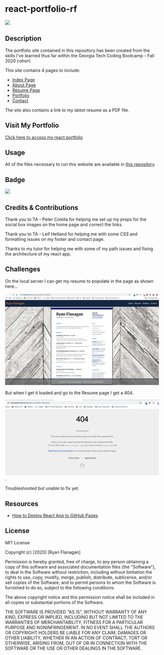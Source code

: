 # react-portfolio-rf

![](./assets/new_portfolio_page.png)

## Description
The portfolio site contained in this repository has been created from the skills I've learned thus far within the Georgia Tech Coding Bootcamp - Fall 2020 cohort.

This site contains 4 pages to include:

- [Index Page](https://rflanagan82.github.io/react-portfolio-rf/)
- [About Page](https://rflanagan82.github.io/react-portfolio-rf/about)
- [Resume Page]()
- [Portfolio](https://rflanagan82.github.io/react-portfolio-rf/portfolio)
- [Contact]()

The site also contains a link to my latest resume as a PDF file.

## Visit My Portfolio
[Click here to access my react portfolio](https://rflanagan82.github.io/react-portfolio-rf/)

## Usage
All of the files necessary to run this website are available in [this repository](https://github.com/RFlanagan82/react-portfolio-rf).

## Badge
![](https://img.shields.io/badge/RFlanagan82-Do%20it%20for%20the%20users-green)

## Credits & Contributions
Thank you to TA - Peter Colella for helping me set up my props for the social box images on the home page and correct the links.

Thank you to TA - Leif Hetland for helping me with some CSS and formatting issues on my footer and contact page.

Thanks to my tutor for helping me with some of my path issues and fixing the architecture of my react app.

## Challenges

On the local server I can get my resume to populate in the page as shown here...

![](./src/images/resume_on_local.png)

But when I get it loaded and go to the Resume page I get a 404.

![](./src/images/resume_page-404.png).

Troubleshooted but unable to fix yet.


## Resources
* [How to Deploy React App to GitHub Pages](https://dev.to/yuribenjamin/how-to-deploy-react-app-in-github-pages-2a1f)


## License

MIT License

Copyright (c) [2020] [Ryan Flanagan]

Permission is hereby granted, free of charge, to any person obtaining a copy
of this software and associated documentation files (the "Software"), to deal
in the Software without restriction, including without limitation the rights
to use, copy, modify, merge, publish, distribute, sublicense, and/or sell
copies of the Software, and to permit persons to whom the Software is
furnished to do so, subject to the following conditions:

The above copyright notice and this permission notice shall be included in all
copies or substantial portions of the Software.

THE SOFTWARE IS PROVIDED "AS IS", WITHOUT WARRANTY OF ANY KIND, EXPRESS OR
IMPLIED, INCLUDING BUT NOT LIMITED TO THE WARRANTIES OF MERCHANTABILITY,
FITNESS FOR A PARTICULAR PURPOSE AND NONINFRINGEMENT. IN NO EVENT SHALL THE
AUTHORS OR COPYRIGHT HOLDERS BE LIABLE FOR ANY CLAIM, DAMAGES OR OTHER
LIABILITY, WHETHER IN AN ACTION OF CONTRACT, TORT OR OTHERWISE, ARISING FROM,
OUT OF OR IN CONNECTION WITH THE SOFTWARE OR THE USE OR OTHER DEALINGS IN THE
SOFTWARE.

